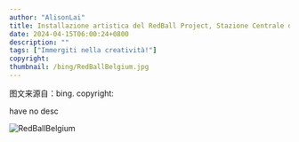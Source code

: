 ```yaml
---
author: "AlisonLai"
title: Installazione artistica del RedBall Project, Stazione Centrale di Anversa, Belgio (© Brit Worgan/Getty Images)
date: 2024-04-15T06:00:24+0800
description: ""
tags: ["Immergiti nella creatività!"]
copyright: 
thumbnail: /bing/RedBallBelgium.jpg
---
```

图文来源自：bing.  copyright: 

have no desc

![RedBallBelgium](/bing/RedBallBelgium.jpg)